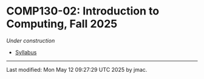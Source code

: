 # COMP130-02: Introduction to Computing, Fall 2025

*Under construction*

* [Syllabus](syllabus-5-12-2025.docx)
<!-- * [Overview Schedule](comp130-schedule-11-12-2023.xlsx)  &nbsp;&nbsp;&nbsp;<font color="green">UPDATED on 11/12/2023</font> -->
<!-- * [Detailed schedule and resources](resources) -->
<!-- * [Textbook (Think Python)](https://greenteapress.com/wp/think-python-2e/) -->
<!-- * [Homework assignments](hw) -->
<!-- * [Labs](labs) -->
<!-- * [How do I get help in this course?](help.md) -->
<!-- * [Exams](exams.md)&nbsp;&nbsp;&nbsp;<font color="green">UPDATED on 12/3/2023</font> -->
<!-- * [Supplementary study guide](study-guide/study-guide-11-2-2023.docx) &nbsp;&nbsp;&nbsp;<font color="green">UPDATED on 11/2/2023</font> -->
<!-- * [Moodle](https://lms.dickinson.edu/course/view.php?id=52046) -->
<!-- * [Python Standard Library](https://docs.python.org/3/library/index.html) reference at python.org -->
<!--   - [string -->
<!--     methods](https://docs.python.org/3/library/stdtypes.html#string-methods), -->
<!--     in the Python Standard Library -->
<!--   - [Turtle graphics](https://docs.python.org/3/library/turtle.html), also in the Python Standard Library -->
<!-- * `graphics.py` module [documentation](https://mcsp.wartburg.edu/zelle/python/graphics/graphics/graphref.html), [code](https://mcsp.wartburg.edu/zelle/python/graphics.py), [author's Python page](https://mcsp.wartburg.edu/zelle/python/) -->
<!-- * [Readings](readings.md) -->
<!-- * [Acknowledgment](acknowledgment.md) -->


----
Last modified: Mon May 12 09:27:29 UTC 2025 by jmac.
